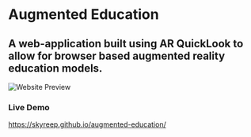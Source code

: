 Augmented Education
======
A web-application built using AR QuickLook to allow for browser based augmented reality education models.
------

![Website Preview](https://skyreep.github.io/augmented-education/images/thumbnail.png)


### Live Demo

https://skyreep.github.io/augmented-education/
